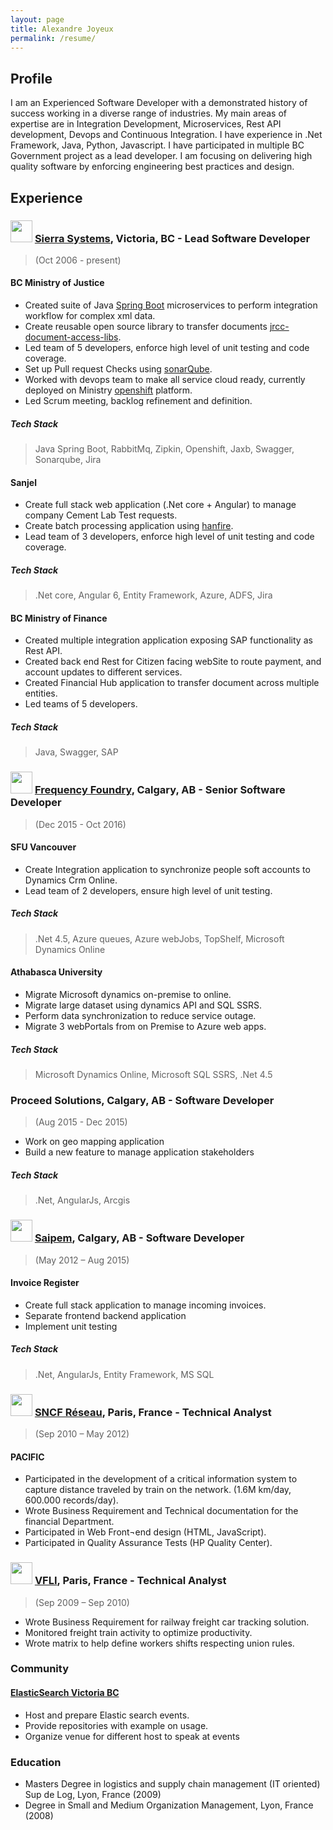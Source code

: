 ```yaml
---
layout: page
title: Alexandre Joyeux
permalink: /resume/
---
```


## Profile

I am an Experienced Software Developer with a demonstrated history of success working in a diverse range of industries. My main areas of expertise are in Integration Development, Microservices, Rest API development, Devops and Continuous Integration. I have experience in .Net Framework, Java, Python, Javascript. I have participated in multiple BC Government project as a lead developer. I am focusing on delivering high quality software by enforcing engineering best practices and design.

## Experience

### <img src="https://www.sierrasystems.com/wp-content/uploads/Sierra-Systems-NTT-Company-Logo.png"  height="35"/>  [Sierra Systems](https://www.sierrasystems.com), Victoria, BC - Lead Software Developer

> (Oct 2006 - present)

#### BC Ministry of Justice

* Created suite of Java [Spring Boot](https://spring.io/projects/spring-boot) microservices to perform integration workflow for complex xml data.
* Create reusable open source library to transfer documents [jrcc-document-access-libs](https://github.com/bcgov/jrcc-document-access-libs).
* Led team of 5 developers, enforce high level of unit testing and code coverage.
* Set up Pull request Checks using [sonarQube](https://www.sonarqube.org/).
* Worked with devops team to make all service cloud ready, currently deployed on Ministry [openshift](https://www.openshift.com/) platform.
* Led Scrum meeting, backlog refinement and definition.

##### Tech Stack

> Java Spring Boot, RabbitMq, Zipkin, Openshift, Jaxb, Swagger, Sonarqube, Jira

#### Sanjel

* Create full stack web application (.Net core + Angular) to manage company Cement Lab Test requests.
* Create batch processing application using [hanfire](https://www.hangfire.io/).
* Lead team of 3 developers, enforce high level of unit testing and code coverage.

##### Tech Stack

> .Net core, Angular 6, Entity Framework, Azure, ADFS, Jira

#### BC Ministry of Finance

* Created multiple integration application exposing SAP functionality as Rest API.
* Created back end Rest for Citizen facing webSite to route payment, and account updates to different services.
* Created Financial Hub application to transfer document across multiple entities.
* Led teams of 5 developers.

##### Tech Stack

> Java, Swagger, SAP

### <img src="http://frequencyfoundry.ca/wp-content/uploads/2017/12/ff-large111.png"  height="35"   />  [Frequency Foundry](http://frequencyfoundry.ca), Calgary, AB - Senior Software Developer

> (Dec 2015 - Oct 2016)

#### SFU Vancouver

* Create Integration application to synchronize people soft accounts to Dynamics Crm Online.
* Lead team of 2 developers, ensure high level of unit testing.

##### Tech Stack

> .Net 4.5, Azure queues, Azure webJobs, TopShelf, Microsoft Dynamics Online

#### Athabasca University

* Migrate Microsoft dynamics on-premise to online.
* Migrate large dataset using dynamics API and SQL SSRS.
* Perform data synchronization to reduce service outage.
* Migrate 3 webPortals from on Premise to Azure web apps.

##### Tech Stack

> Microsoft Dynamics Online, Microsoft SQL SSRS, .Net 4.5

### Proceed Solutions, Calgary, AB - Software Developer

> (Aug 2015 - Dec 2015)

* Work on geo mapping application
* Build a new feature to manage application stakeholders

##### Tech Stack

> .Net, AngularJs, Arcgis

### <img src="https://www.nicepng.com/png/full/164-1644460_saipem-logo-engineering-oil-and-gas-logo-saipem.png"  height="35"/>  [Saipem](https://www.saipem.com/en), Calgary, AB - Software Developer 


> (May 2012 – Aug 2015)

#### Invoice Register

* Create full stack application to manage incoming invoices.
* Separate frontend backend application
* Implement unit testing

##### Tech Stack

> .Net, AngularJs, Entity Framework, MS SQL

### <img src="https://upload.wikimedia.org/wikipedia/commons/1/10/SNCF_R%C3%A9seau.png" height="35" />  [SNCF Réseau](https://www.sncf-reseau.com/en), Paris, France - Technical Analyst

> (Sep 2010 – May 2012)

#### PACIFIC

* Participated in the development of a critical information system to capture distance traveled by train on the network. (1.6M km/day, 600.000 records/day).
* Wrote Business Requirement and Technical documentation for the financial Department.
* Participated in Web Front¬end design (HTML, JavaScript).
* Participated in Quality Assurance Tests (HP Quality Center).

### <img src="https://www.vfli.fr/extension/project/design/website/images/logo.png" height="35">  [VFLI](https://www.vfli.fr/en), Paris, France - Technical Analyst 

> (Sep 2009 – Sep 2010)

* Wrote Business Requirement for railway freight car tracking solution.
* Monitored freight train activity to optimize productivity.
* Wrote matrix to help define workers shifts respecting union rules.

### Community

#### [ElasticSearch Victoria BC](https://www.meetup.com/Victoria-Elastic-Fantastics/)

* Host and prepare Elastic search events.
* Provide repositories with example on usage.
* Organize venue for different host to speak at events

### Education

* Masters Degree in logistics and supply chain management (IT oriented) Sup de Log, Lyon, France (2009)
* Degree in Small and Medium Organization Management, Lyon, France (2008)

